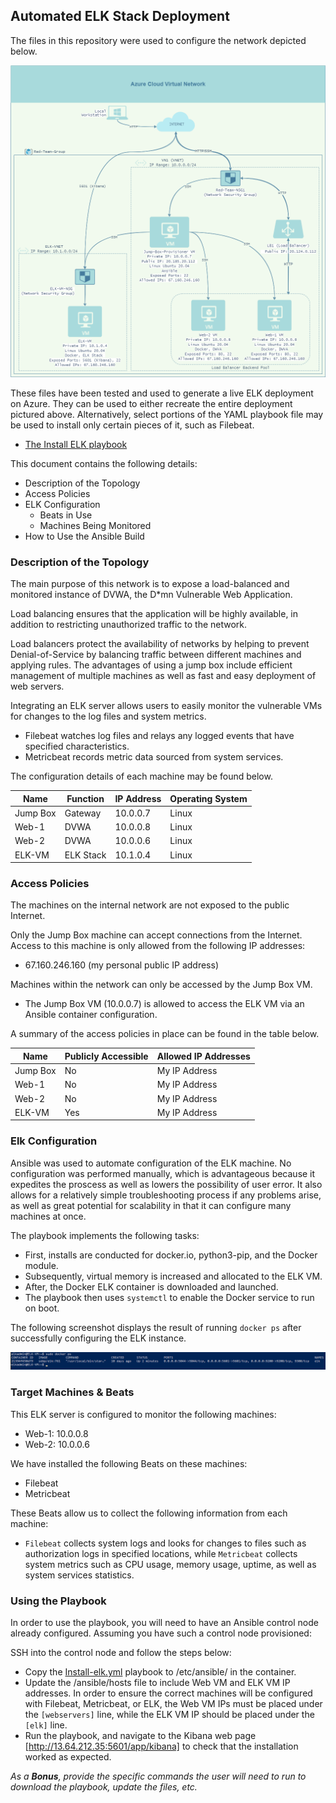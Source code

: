 ## Automated ELK Stack Deployment

The files in this repository were used to configure the network depicted below.

![Azure Cloud Virtual Network Diagram with ELK Stack](Diagrams/Azure_Cloud_Virtual_Network_with_ELK_Stack.png)

These files have been tested and used to generate a live ELK deployment on Azure. They can be used to either recreate the entire deployment pictured above. Alternatively, select portions of the YAML playbook file may be used to install only certain pieces of it, such as Filebeat.

  - [The Install ELK playbook](Ansible/install-elk.yml)

This document contains the following details:
- Description of the Topology
- Access Policies
- ELK Configuration
  - Beats in Use
  - Machines Being Monitored
- How to Use the Ansible Build


### Description of the Topology

The main purpose of this network is to expose a load-balanced and monitored instance of DVWA, the D*mn Vulnerable Web Application.

Load balancing ensures that the application will be highly available, in addition to restricting unauthorized traffic to the network.

Load balancers protect the availability of networks by helping to prevent Denial-of-Service by balancing traffic between different machines and applying rules. The advantages of using a jump box include efficient management of multiple machines as well as fast and easy deployment of web servers. 

Integrating an ELK server allows users to easily monitor the vulnerable VMs for changes to the log files and system metrics.
- Filebeat watches log files and relays any logged events that have specified characteristics.
- Metricbeat records metric data sourced from system services.

The configuration details of each machine may be found below.

| Name     | Function | IP Address | Operating System |
|----------|----------|------------|------------------|
| Jump Box | Gateway  | 10.0.0.7   | Linux            |
| Web-1    | DVWA     | 10.0.0.8   | Linux            |
| Web-2    | DVWA     | 10.0.0.6   | Linux            |
| ELK-VM   | ELK Stack| 10.1.0.4   | Linux            |

### Access Policies

The machines on the internal network are not exposed to the public Internet. 

Only the Jump Box machine can accept connections from the Internet. Access to this machine is only allowed from the following IP addresses:
- 67.160.246.160 (my personal public IP address)

Machines within the network can only be accessed by the Jump Box VM.
- The Jump Box VM (10.0.0.7) is allowed to access the ELK VM via an Ansible container configuration.

A summary of the access policies in place can be found in the table below.

| Name     | Publicly Accessible | Allowed IP Addresses |
|----------|---------------------|----------------------|
| Jump Box | No                  | My IP Address        |
| Web-1    | No                  | My IP Address        |
| Web-2    | No                  | My IP Address        |
| ELK-VM   | Yes                 | My IP Address        |

### Elk Configuration

Ansible was used to automate configuration of the ELK machine. No configuration was performed manually, which is advantageous because it expedites the proscess as well as lowers the possibility of user error. It also allows for a relatively simple troubleshooting process if any problems arise, as well as great potential for scalability in that it can configure many machines at once.

The playbook implements the following tasks:

- First, installs are conducted for docker.io, python3-pip, and the Docker module.
- Subsequently, virtual memory is increased and allocated to the ELK VM.
- After, the Docker ELK container is downloaded and launched.
- The playbook then uses `systemctl` to enable the Docker service to run on boot.

The following screenshot displays the result of running `docker ps` after successfully configuring the ELK instance.

![docker ps output](Images/docker_ps_output.png)

### Target Machines & Beats
This ELK server is configured to monitor the following machines:
- Web-1: 10.0.0.8
- Web-2: 10.0.0.6

We have installed the following Beats on these machines:
- Filebeat
- Metricbeat

These Beats allow us to collect the following information from each machine:

- `Filebeat` collects system logs and looks for changes to files such as authorization logs in specified locations, while `Metricbeat` collects system metrics such as CPU usage, memory usage, uptime, as well as system services statistics.

### Using the Playbook
In order to use the playbook, you will need to have an Ansible control node already configured. Assuming you have such a control node provisioned: 

SSH into the control node and follow the steps below:
- Copy the [Install-elk.yml](Ansible/install-elk.yml) playbook to /etc/ansible/ in the container.
- Update the /ansible/hosts file to include Web VM and ELK VM IP addresses. In order to ensure the correct machines will be configured with Filebeat, Metricbeat, or ELK, the Web VM IPs must be placed under the `[webservers]` line, while the ELK VM IP should be placed under the `[elk]` line.
- Run the playbook, and navigate to the Kibana web page [http://13.64.212.35:5601/app/kibana] to check that the installation worked as expected.

_As a **Bonus**, provide the specific commands the user will need to run to download the playbook, update the files, etc._